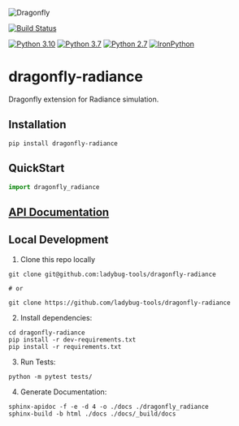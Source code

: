 ![Dragonfly](https://www.ladybug.tools/assets/img/dragonfly.png)

[![Build Status](https://github.com/ladybug-tools/dragonfly-radiance/workflows/CI/badge.svg)](https://github.com/ladybug-tools/dragonfly-radiance/actions)

[![Python 3.10](https://img.shields.io/badge/python-3.10-orange.svg)](https://www.python.org/downloads/release/python-3100/) [![Python 3.7](https://img.shields.io/badge/python-3.7-blue.svg)](https://www.python.org/downloads/release/python-370/) [![Python 2.7](https://img.shields.io/badge/python-2.7-green.svg)](https://www.python.org/downloads/release/python-270/) [![IronPython](https://img.shields.io/badge/ironpython-2.7-red.svg)](https://github.com/IronLanguages/ironpython2/releases/tag/ipy-2.7.8/)

# dragonfly-radiance

Dragonfly extension for Radiance simulation.

## Installation

`pip install dragonfly-radiance`

## QuickStart

```python
import dragonfly_radiance
```

## [API Documentation](http://ladybug-tools.github.io/dragonfly-radiance/docs)

## Local Development

1. Clone this repo locally
```
git clone git@github.com:ladybug-tools/dragonfly-radiance

# or

git clone https://github.com/ladybug-tools/dragonfly-radiance
```
2. Install dependencies:
```
cd dragonfly-radiance
pip install -r dev-requirements.txt
pip install -r requirements.txt
```

3. Run Tests:
```
python -m pytest tests/
```

4. Generate Documentation:
```
sphinx-apidoc -f -e -d 4 -o ./docs ./dragonfly_radiance
sphinx-build -b html ./docs ./docs/_build/docs
```
